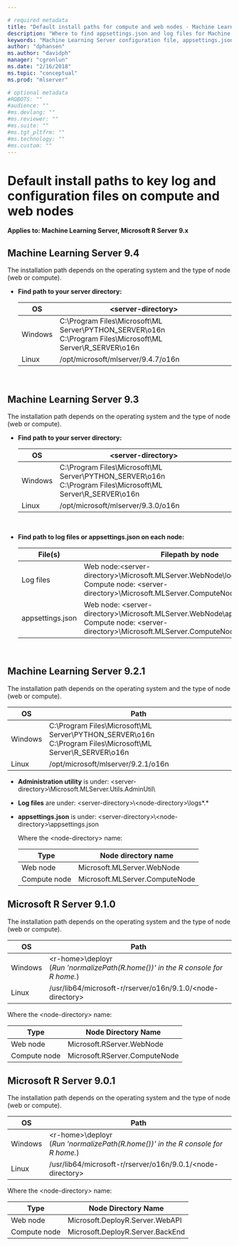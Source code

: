 ```yaml
---

# required metadata
title: "Default install paths for compute and web nodes - Machine Learning Server "
description: "Where to find appsettings.json and log files for Machine Learning Server, web node, compute node"
keywords: "Machine Learning Server configuration file, appsettings.json"
author: "dphansen"
ms.author: "davidph"
manager: "cgronlun"
ms.date: "2/16/2018"
ms.topic: "conceptual"
ms.prod: "mlserver"

# optional metadata
#ROBOTS: ""
#audience: ""
#ms.devlang: ""
#ms.reviewer: ""
#ms.suite: ""
#ms.tgt_pltfrm: ""
#ms.technology: ""
#ms.custom: ""
---
```


# Default install paths to key log and configuration files on compute and web nodes

**Applies to:  Machine Learning Server, Microsoft R Server 9.x**

## Machine Learning Server 9.4

The installation path depends on the operating system and the type of node (web or compute).

+ **Find path to your server directory:**<br/>

  |   OS    |                                               \<server-directory>                                               |
  |---------|-----------------------------------------------------------------------------------------------------------------|
  | Windows | C:\Program Files\Microsoft\ML Server\PYTHON\_SERVER\o16n<br>C:\Program Files\Microsoft\ML Server\R\_SERVER\o16n |
  |  Linux  |                                       /opt/microsoft/mlserver/9.4.7/o16n                                        |

  <br/>


## Machine Learning Server 9.3

The installation path depends on the operating system and the type of node (web or compute).

+ **Find path to your server directory:**<br/>

  |   OS    |                                               \<server-directory>                                               |
  |---------|-----------------------------------------------------------------------------------------------------------------|
  | Windows | C:\Program Files\Microsoft\ML Server\PYTHON\_SERVER\o16n<br>C:\Program Files\Microsoft\ML Server\R\_SERVER\o16n |
  |  Linux  |                                       /opt/microsoft/mlserver/9.3.0/o16n                                        |

  <br/>

+ **Find path to log files or appsettings.json on each node:**<br/>

  |     File(s)      |                                                                        Filepath by node                                                                         |
  |------------------|-----------------------------------------------------------------------------------------------------------------------------------------------------------------|
  |    Log files     |        Web node:\<server-directory>\Microsoft.MLServer.WebNode\logs\*.\* <br/>Compute node: \<server-directory>\Microsoft.MLServer.ComputeNode\logs\*.\*        |
  | appsettings.json | Web node: \<server-directory>\Microsoft.MLServer.WebNode\appsettings.json<br/>Compute node: \<server-directory>\Microsoft.MLServer.ComputeNode\appsettings.json |

  <br/>

## Machine Learning Server 9.2.1

The installation path depends on the operating system and the type of node (web or compute).


|   OS    |                                                      Path                                                       |
|---------|-----------------------------------------------------------------------------------------------------------------|
| Windows | C:\Program Files\Microsoft\ML Server\PYTHON\_SERVER\o16n<br>C:\Program Files\Microsoft\ML Server\R\_SERVER\o16n |
|  Linux  |                                       /opt/microsoft/mlserver/9.2.1/o16n                                        |

+ **Administration utility** is under: \<server-directory>\Microsoft.MLServer.Utils.AdminUtil\

+ **Log files** are under: \<server-directory>\\\<node-directory>\logs\*.*

+ **appsettings.json** is under: \<server-directory>\\\<node-directory>\appsettings.json

  Where the \<node-directory> name: 

  |Type|Node directory name|
  |----|------------|
  |Web node|Microsoft.MLServer.WebNode|
  |Compute node|Microsoft.MLServer.ComputeNode|

## Microsoft R Server 9.1.0

The installation path depends on the operating system and the type of node (web or compute).


|   OS    |                                        Path                                         |
|---------|-------------------------------------------------------------------------------------|
| Windows | \<r-home>\deployr<br>(*Run 'normalizePath(R.home())' in the R console for R home.*) |
|  Linux  |             /usr/lib64/microsoft-r/rserver/o16n/9.1.0/\<node-directory>             |

Where the \<node-directory> name: 

|Type|Node Directory Name|
|----|------------|
|Web node|Microsoft.RServer.WebNode|
|Compute node|Microsoft.RServer.ComputeNode|

## Microsoft R Server 9.0.1

The installation path depends on the operating system and the type of node (web or compute).


|   OS    |                                        Path                                         |
|---------|-------------------------------------------------------------------------------------|
| Windows | \<r-home>\deployr<br>(*Run 'normalizePath(R.home())' in the R console for R home.*) |
|  Linux  |             /usr/lib64/microsoft-r/rserver/o16n/9.0.1/\<node-directory>             |

Where the \<node-directory> name: 

|Type|Node Directory Name|
|----|------------|
|Web node|Microsoft.DeployR.Server.WebAPI|
|Compute node|Microsoft.DeployR.Server.BackEnd|